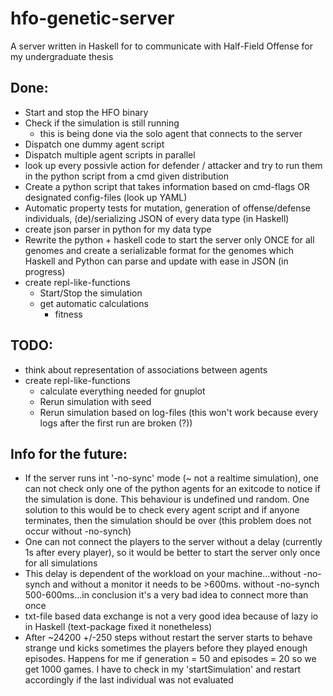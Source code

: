 # hfo-genetic-server
A server written in Haskell for to communicate with Half-Field Offense for my undergraduate thesis

## Done:

  * Start and stop the HFO binary
  * Check if the simulation is still running
    * this is being done via the solo agent that connects to the server
  * Dispatch one dummy agent script
  * Dispatch multiple agent scripts in parallel
  * look up every possivle action for defender / attacker and try to run them in the python script from a cmd given distribution 
  * Create a python script that takes information based on cmd-flags OR designated config-files (look up YAML)
  * Automatic property tests for mutation, generation of offense/defense individuals, (de)/serializing JSON of every data type (in Haskell)
  * create json parser in python for my data type
  * Rewrite the python + haskell code to start the server only ONCE for all genomes and create a serializable format for the genomes which Haskell and Python can parse and update with ease in JSON (in progress)
  * create repl-like-functions
    * Start/Stop the simulation
    * get automatic calculations
      * fitness

## TODO:
  * think about representation of associations between agents
  * create repl-like-functions
    * calculate everything needed for gnuplot
    * Rerun simulation with seed
    * Rerun simulation based on log-files (this won't work because every logs after the first run are broken (?))

## Info for the future:

  * If the server runs int '-no-sync' mode (~ not a realtime simulation), one can not check only one of the python agents for an exitcode to notice if the simulation is done. This behaviour is undefined und random. One solution to this would be to check every agent script and if anyone terminates, then the simulation should be over (this problem does not occur without -no-synch)
  * One can not connect the players to the server without a delay (currently 1s after every player), so it would be better to start the server only once for all simulations
  * This delay is dependent of the workload on your machine...without -no-synch and without a monitor it needs to be >600ms. without -no-synch 500-600ms...in conclusion it's a very bad idea to connect more than once
  * txt-file based data exchange is not a very good idea because of lazy io in Haskell (text-package fixed it nonetheless)
  * After ~24200 +/-250 steps without restart the server starts to behave strange und kicks sometimes the players before they played enough episodes. Happens for me if generation = 50 and episodes = 20 so we get 1000 games. I have to check in my 'startSimulation' and restart accordingly if the last individual was not evaluated
